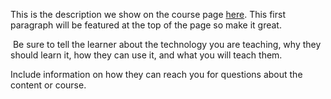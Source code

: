 This is the description we show on the course page [here](https://lab.github.com/kellyandrei/littlest-whizbang). This first paragraph will be featured at the top of the page so make it great.
​

​
Be sure to tell the learner about the technology you are teaching, why they should learn it, how they can use it, and what you will teach them.
​


Include information on how they can reach you for questions about the content or course. 